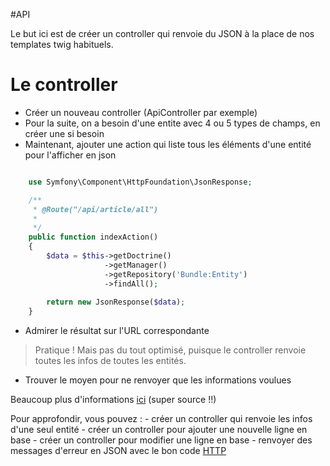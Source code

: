 #API

Le but ici est de créer un controller qui renvoie du JSON à la place de nos templates twig habituels.


# Le controller

- Créer un nouveau controller (ApiController par exemple)
- Pour la suite, on a besoin d'une entite avec 4 ou 5 types de champs, en créer une si besoin
- Maintenant, ajouter une action qui liste tous les éléments d'une entité pour l'afficher en json

```php

    use Symfony\Component\HttpFoundation\JsonResponse;

    /**
     * @Route("/api/article/all")  
     *
     */
    public function indexAction()
    {
        $data = $this->getDoctrine()
                     ->getManager()
                     ->getRepository('Bundle:Entity')
                     ->findAll();
    
        return new JsonResponse($data);
    }

```
- Admirer le résultat sur l'URL correspondante

> Pratique ! Mais pas du tout optimisé, puisque le controller renvoie toutes les infos de toutes les entités.


- Trouver le moyen pour ne renvoyer que les informations voulues


Beaucoup plus d'informations [ici](https://zestedesavoir.com/tutoriels/1280/creez-une-api-rest-avec-symfony-3/) (super source !!)

Pour approfondir, vous pouvez :
    - créer un controller qui renvoie les infos d'une seul entité
    - créer un controller pour ajouter une nouvelle ligne en base
    - créer un controller pour modifier une ligne en base
    - renvoyer des messages d'erreur en JSON avec le bon code [HTTP](https://fr.wikipedia.org/wiki/Liste_des_codes_HTTP)


